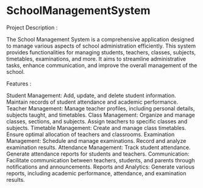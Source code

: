 # SchoolManagementSystem
Project Description :

The School Management System is a comprehensive application designed to manage various aspects of school administration efficiently. This system provides functionalities for managing students, teachers, classes, subjects, timetables, examinations, and more. It aims to streamline administrative tasks, enhance communication, and improve the overall management of the school.

Features : 

Student Management: Add, update, and delete student information. Maintain records of student attendance and academic performance.
Teacher Management: Manage teacher profiles, including personal details, subjects taught, and timetables.
Class Management: Organize and manage classes, sections, and subjects. Assign teachers to specific classes and subjects.
Timetable Management: Create and manage class timetables. Ensure optimal allocation of teachers and classrooms.
Examination Management: Schedule and manage examinations. Record and analyze examination results.
Attendance Management: Track student attendance. Generate attendance reports for students and teachers.
Communication: Facilitate communication between teachers, students, and parents through notifications and announcements.
Reports and Analytics: Generate various reports, including academic performance, attendance, and examination results.
